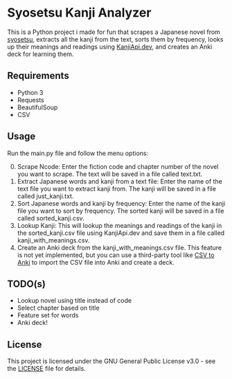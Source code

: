 # Syosetsu Kanji Analyzer

This is a Python project i made for fun that scrapes a Japanese novel from [syosetsu](https://ncode.syosetu.com), extracts all the kanji from the text, sorts them by frequency, looks up their meanings and readings using [KanjiApi.dev](https://kanjiapi.dev/), and creates an Anki deck for learning them.

## Requirements

- Python 3
- Requests
- BeautifulSoup
- CSV

## Usage

Run the main.py file and follow the menu options:

0. Scrape Ncode: Enter the fiction code and chapter number of the novel you want to scrape. The text will be saved in a file called text.txt.
1. Extract Japanese words and kanji from a text file: Enter the name of the text file you want to extract kanji from. The kanji will be saved in a file called just_kanji.txt.
2. Sort Japanese words and kanji by frequency: Enter the name of the kanji file you want to sort by frequency. The sorted kanji will be saved in a file called sorted_kanji.csv.
3. Lookup Kanji: This will lookup the meanings and readings of the kanji in the sorted_kanji.csv file using KanjiApi.dev and save them in a file called kanji_with_meanings.csv.
4. Create an Anki deck from the kanji_with_meanings.csv file. This feature is not yet implemented, but you can use a third-party tool like [CSV to Anki](https://ankiweb.net/shared/info/2084523087) to import the CSV file into Anki and create a deck.

## TODO(s)

* Lookup novel using title instead of code
* Select chapter based on title
* Feature set for words
* Anki deck!


## License

This project is licensed under the GNU General Public License v3.0 - see the [LICENSE](LICENSE) file for details.